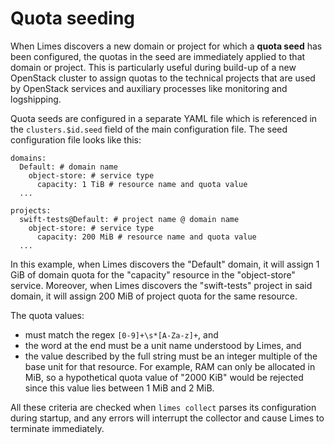 # Quota seeding

When Limes discovers a new domain or project for which a **quota seed** has been configured, the quotas in the seed are
immediately applied to that domain or project. This is particularly useful during build-up of a new OpenStack cluster to
assign quotas to the technical projects that are used by OpenStack services and auxiliary processes like monitoring and
logshipping.

Quota seeds are configured in a separate YAML file which is referenced in the `clusters.$id.seed` field of the main
configuration file. The seed configuration file looks like this:

```
domains:
  Default: # domain name
    object-store: # service type
      capacity: 1 TiB # resource name and quota value
  ...

projects:
  swift-tests@Default: # project name @ domain name
    object-store: # service type
      capacity: 200 MiB # resource name and quota value
  ...
```

In this example, when Limes discovers the "Default" domain, it will assign 1 GiB of domain quota for the "capacity"
resource in the "object-store" service. Moreover, when Limes discovers the "swift-tests" project in said domain, it will
assign 200 MiB of project quota for the same resource.

The quota values:

- must match the regex `[0-9]+\s*[A-Za-z]+`, and
- the word at the end must be a unit name understood by Limes, and
- the value described by the full string must be an integer multiple of the base unit for that resource. For example,
  RAM can only be allocated in MiB, so a hypothetical quota value of "2000 KiB" would be rejected since this value lies
  between 1 MiB and 2 MiB.

All these criteria are checked when `limes collect` parses its configuration during startup, and any errors will
interrupt the collector and cause Limes to terminate immediately.
